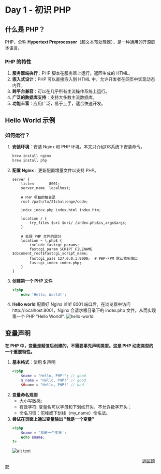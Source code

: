 # <a id="top"></a>Day 1 - 初识 PHP

## 什么是 PHP？

PHP，全称 **Hypertext Preprocessor**（超文本预处理器），是一种通用的开源脚本语言。

### PHP 的特性

1. **服务器端执行**：PHP 脚本在服务器上运行，返回生成的 HTML。
2. **嵌入式设计**：PHP 可以直接嵌入到 HTML 中，允许开发者在网页中实现动态内容。
3. **跨平台兼容**：可以在几乎所有主流操作系统上运行。
4. **广泛的数据库支持**：支持大多数主流数据库。
5. **功能丰富**：应用广泛，易于上手，适合快速开发。

## Hello World 示例

### 如何运行？

1. **安装环境**：安装 Nginx 和 PHP 环境。本文只介绍OS系统下安装命令。
    ```bash
    brew install nginx
    brew install php
    ```
2. **配置 Nginx**：更新配置增量文件以支持 PHP。

   ```nginx
   server {
       listen       8001;
       server_name  localhost;

       # PHP 项目的根目录
       root /path/to/21challenge/code;

       index index.php index.html index.htm;

       location / {
           try_files $uri $uri/ /index.php$is_args$args;
       }

       # 处理 PHP 文件的部分
       location ~ \.php$ {
           include fastcgi_params;
           fastcgi_param SCRIPT_FILENAME $document_root$fastcgi_script_name;
           fastcgi_pass 127.0.0.1:9000;  # PHP-FPM 默认监听端口
           fastcgi_index index.php;
       }
   }
3. **创建第一个 PHP 文件**

    ```php
    <?php
        echo 'Hello, World!';
4. **Hello world**
    配置好 Nginx 监听 8001 端口后，在浏览器中访问 http://localhost:8001，Nginx 会请求根目录下的 index.php 文件，从而实现第一个 PHP “Hello World!”.
    ![hello-world](img/image.png)
    
## 变量声明

**在 PHP 中，变量是赋值后创建的，不需要事先声明类型。这是 PHP 动态类型的一个重要特性。**

1. **基本格式**：使用 **$** 声明
    ```php
    <?php
        $name = "Hello, PHP!"; // good
        $_name = "Hello, PHP!" // good
        $6name = "Hello, PHP!" // bad
    ```
2. **变量命名规则**
    - 大小写敏感;
    - 有效字符: 变量名可以字母和下划线开头，不允许数字开头；
    - 命名习惯：驼峰或下划线（my_name）命名法。
3. **尝试在页面上通过变量输出 "我是一个变量"**
    ```php
    <?php
        $name = '我是一个变量';
        echo $name;
    ?>
    ```
    ![alt text](img/image-1.png)
    
<a style="margin-left:90%;"></a>[返回顶部](#top)